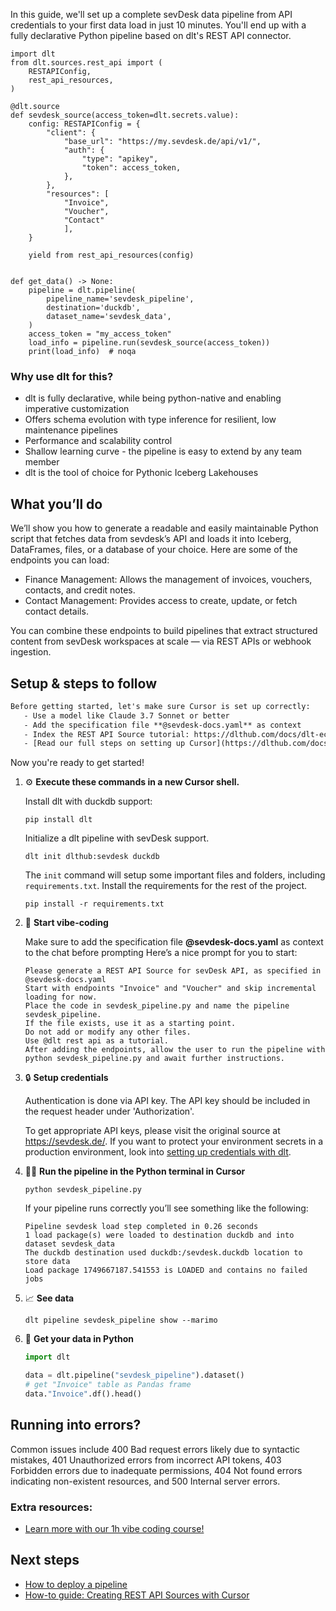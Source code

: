 In this guide, we'll set up a complete sevDesk data pipeline from API credentials to your first data load in just 10 minutes. You'll end up with a fully declarative Python pipeline based on dlt's REST API connector.

```python-outcome
import dlt
from dlt.sources.rest_api import (
    RESTAPIConfig,
    rest_api_resources,
)

@dlt.source
def sevdesk_source(access_token=dlt.secrets.value):
    config: RESTAPIConfig = {
        "client": {
            "base_url": "https://my.sevdesk.de/api/v1/",
            "auth": {
                "type": "apikey",
                "token": access_token,
            },
        },
        "resources": [
            "Invoice",
            "Voucher",
            "Contact"
            ],
    }

    yield from rest_api_resources(config)


def get_data() -> None:
    pipeline = dlt.pipeline(
        pipeline_name='sevdesk_pipeline',
        destination='duckdb',
        dataset_name='sevdesk_data', 
    )
    access_token = "my_access_token"
    load_info = pipeline.run(sevdesk_source(access_token))
    print(load_info)  # noqa
```

### Why use dlt for this?

- dlt is fully declarative, while being python-native and enabling imperative customization
- Offers schema evolution with type inference for resilient, low maintenance pipelines
- Performance and scalability control
- Shallow learning curve - the pipeline is easy to extend by any team member
- dlt is the tool of choice for Pythonic Iceberg Lakehouses

## What you’ll do

We’ll show you how to generate a readable and easily maintainable Python script that fetches data from sevdesk’s API and loads it into Iceberg, DataFrames, files, or a database of your choice. Here are some of the endpoints you can load:

- Finance Management: Allows the management of invoices, vouchers, contacts, and credit notes.
- Contact Management: Provides access to create, update, or fetch contact details.

You can combine these endpoints to build pipelines that extract structured content from sevDesk workspaces at scale — via REST APIs or webhook ingestion.

## Setup & steps to follow

```default
Before getting started, let's make sure Cursor is set up correctly:
   - Use a model like Claude 3.7 Sonnet or better
   - Add the specification file **@sevdesk-docs.yaml** as context
   - Index the REST API Source tutorial: https://dlthub.com/docs/dlt-ecosystem/verified-sources/rest_api/ and add it to context as **@dlt rest api**
   - [Read our full steps on setting up Cursor](https://dlthub.com/docs/dlt-ecosystem/llm-tooling/cursor-restapi#23-configuring-cursor-with-documentation)
```

Now you're ready to get started! 

1. ⚙️ **Execute these commands in a new Cursor shell.**
    
    Install dlt with duckdb support:
    ```shell
    pip install dlt
    ```

    Initialize a dlt pipeline with sevDesk support.
    ```shell
    dlt init dlthub:sevdesk duckdb
    ```

    The `init` command will setup some important files and folders, including `requirements.txt`. Install the requirements for the rest of the project.
    ```shell
    pip install -r requirements.txt
    ```
    
2. 🤠 **Start vibe-coding**
    
    Make sure to add the specification file **@sevdesk-docs.yaml** as context to the chat before prompting
    Here’s a nice prompt for you to start: 
    
    ```prompt
    Please generate a REST API Source for sevDesk API, as specified in @sevdesk-docs.yaml 
    Start with endpoints "Invoice" and "Voucher" and skip incremental loading for now. 
    Place the code in sevdesk_pipeline.py and name the pipeline sevdesk_pipeline. 
    If the file exists, use it as a starting point. 
    Do not add or modify any other files. 
    Use @dlt rest api as a tutorial. 
    After adding the endpoints, allow the user to run the pipeline with python sevdesk_pipeline.py and await further instructions.
    ```

    
3. 🔒 **Setup credentials** 
    
    Authentication is done via API key. The API key should be included in the request header under 'Authorization'.
    
    To get appropriate API keys, please visit the original source at https://sevdesk.de/.
    If you want to protect your environment secrets in a production environment, look into [setting up credentials with dlt](https://dlthub.com/docs/walkthroughs/add_credentials).
    
4. 🏃‍♀️ **Run the pipeline in the Python terminal in Cursor**
    
    ```shell
    python sevdesk_pipeline.py
    ```
    
    If your pipeline runs correctly you’ll see something like the following:
    
    ```shell
    Pipeline sevdesk load step completed in 0.26 seconds
    1 load package(s) were loaded to destination duckdb and into dataset sevdesk_data
    The duckdb destination used duckdb:/sevdesk.duckdb location to store data
    Load package 1749667187.541553 is LOADED and contains no failed jobs
    ```
    
5. 📈 **See data**
    
    ```shell
    dlt pipeline sevdesk_pipeline show --marimo
    ```
    
6. 🐍 **Get your data in Python**
    
    ```python
    import dlt

   data = dlt.pipeline("sevdesk_pipeline").dataset()
   # get "Invoice" table as Pandas frame
   data."Invoice".df().head()
    ```

## Running into errors?

Common issues include 400 Bad request errors likely due to syntactic mistakes, 401 Unauthorized errors from incorrect API tokens, 403 Forbidden errors due to inadequate permissions, 404 Not found errors indicating non-existent resources, and 500 Internal server errors.

### Extra resources:

- [Learn more with our 1h vibe coding course!](https://www.youtube.com/watch?v=GGid70rnJuM)

## Next steps

- [How to deploy a pipeline](https://dlthub.com/docs/walkthroughs/deploy-a-pipeline)
- [How-to guide: Creating REST API Sources with Cursor](https://dlthub.com/docs/dlt-ecosystem/llm-tooling/cursor-restapi)